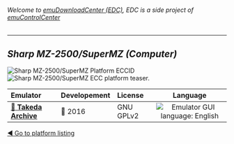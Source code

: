###### Welcome to [emuDownloadCenter (EDC)](https://github.com/PhoenixInteractiveNL/emuDownloadCenter/wiki/), EDC is a side project of [emuControlCenter](https://github.com/PhoenixInteractiveNL/emuControlCenter/wiki/)
***
## _Sharp MZ-2500/SuperMZ (Computer)_
![](https://raw.githubusercontent.com/wiki/PhoenixInteractiveNL/emuDownloadCenter/images_platform/ecc_mz2500_cell.png "Sharp MZ-2500/SuperMZ Platform ECCID")
![](https://raw.githubusercontent.com/wiki/PhoenixInteractiveNL/emuDownloadCenter/images_platform/ecc_mz2500_teaser.png "Sharp MZ-2500/SuperMZ ECC platform teaser.")

| Emulator | Developement | License | Language |
|:---------|:-------------|:--------|:--------:|
| [:file_folder: **Takeda Archive**](https://github.com/PhoenixInteractiveNL/emuDownloadCenter/wiki/Emulator-takeda#menu) | :large_blue_circle: 2016 | GNU GPLv2 | ![](https://raw.githubusercontent.com/wiki/PhoenixInteractiveNL/emuDownloadCenter/images_flags/icon_flag_EN_24.png "Emulator GUI language: English") |

[:arrow_backward: Go to platform listing](https://github.com/PhoenixInteractiveNL/emuDownloadCenter/wiki/EDC-Platform-List)
